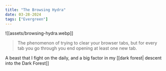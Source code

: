 ```yaml
---
title: "The Browsing Hydra"
date: 03-28-2024
tags: ["Evergreen"]
---
```


![[assets/browsing-hydra.webp]]

> The phenomenon of trying to clear your browser tabs, but for every tab you go
> through you end opening at least one new tab. 

A beast that I fight on the daily, and a big factor in my [[dark forest| descent into the Dark
Forest]]
